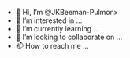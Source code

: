 - 👋 Hi, I’m @JKBeeman-Pulmonx
- 👀 I’m interested in ...
- 🌱 I’m currently learning ...
- 💞️ I’m looking to collaborate on ...
- 📫 How to reach me ...

<!---
JKBeeman-Pulmonx/JKBeeman-Pulmonx is a ✨ special ✨ repository because its `README.md` (this file) appears on your GitHub profile.
You can click the Preview link to take a look at your changes.
--->

